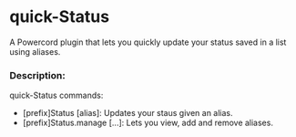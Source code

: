 # quick-Status
 A Powercord plugin that lets you quickly update your status saved in a list using aliases.


### Description:


quick-Status commands:

- [prefix]Status [alias]: Updates your staus given an alias.
- [prefix]Status.manage [...]: Lets you view, add and remove aliases.
